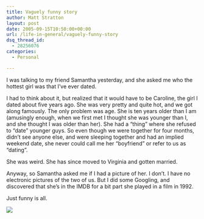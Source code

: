 ```yaml
---
title: Vaguely funny story
author: Matt Stratton
layout: post
date: 2005-09-15T10:50:00+00:00
url: /life-in-general/vaguely-funny-story
dsq_thread_id:
  - 28256076
categories:
  - Personal

---
```

I was talking to my friend Samantha yesterday, and she asked me who the hottest girl was that I&#8217;ve ever dated.

I had to think about it, but realized that it would have to be Caroline, the girl I dated about five years ago. She was very pretty and quite hot, and we got along famously. The only problem was age. She is ten years older than I am (amusingly enough, when we first met I thought she was younger than I, and she thought I was older than her). She had a &#8220;thing&#8221; where she refused to &#8220;date&#8221; younger guys. So even though we were together for four months, didn&#8217;t see anyone else, and were sleeping together and had an implied weekend date, she never could call me her &#8220;boyfriend&#8221; or refer to us as &#8220;dating&#8221;.

She was weird. She has since moved to Virginia and gotten married.

Anyway, so Samantha asked me if I had a picture of her. I don&#8217;t. I have no electronic pictures of the two of us. But I did some Googling, and discovered that she&#8217;s in the IMDB for a bit part she played in a film in 1992.

Just funny is all.

![][1]

 [1]: https://static.flickr.com/25/43542261_d055210051_o.jpg
